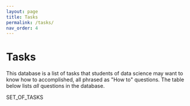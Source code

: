 ```yaml
---
layout: page
title: Tasks
permalink: /tasks/
nav_order: 4
---
```


# Tasks

This database is a list of tasks that students of data science may want to
know how to accomplished, all phrased as "How to" questions.  The table below
lists *all* questions in the database.

SET_OF_TASKS
